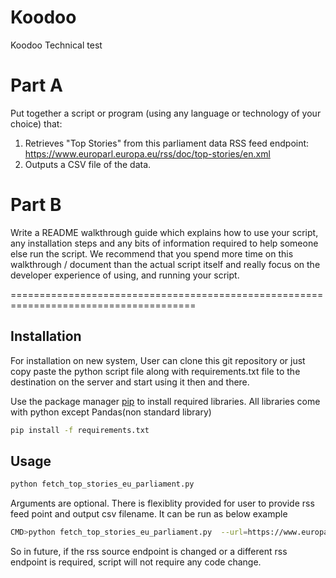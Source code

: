 # Koodoo
Koodoo Technical test

# Part A
Put together a script or program (using any language or technology of your choice) that:

1. Retrieves "Top Stories" from this parliament data RSS feed endpoint: https://www.europarl.europa.eu/rss/doc/top-stories/en.xml
2. Outputs a CSV file of the data.

# Part B
Write a README walkthrough guide which explains how to use your script, any installation steps and any bits of information required to help someone else run the script.
We recommend that you spend more time on this walkthrough / document than the actual script itself and really focus on the developer experience of using, and running your script.

======================================================================================

## Installation

For installation on new system, User can clone this git repository or just copy paste the python script file along with requirements.txt file to the destination on the server and start using it then and there.

Use the package manager [pip](https://pip.pypa.io/en/stable/) to install required libraries.
All libraries come with python except Pandas(non standard library)

```bash
pip install -f requirements.txt
```

## Usage

```bash
python fetch_top_stories_eu_parliament.py
```

Arguments are optional.
There is flexiblity provided for user to provide rss feed point and output csv filename. It can be run as below example

```bash
CMD>python fetch_top_stories_eu_parliament.py  --url=https://www.europarl.europa.eu/rss/doc/top-stories/en.xml --output_csv_filename=eu-rss.csv
```

So in future, if the rss source endpoint is changed or a different rss endpoint is required, script will not require any code change.
